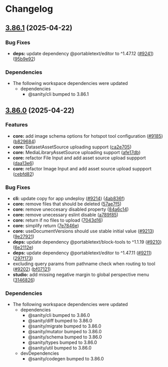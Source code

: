 # Changelog

## [3.86.1](https://github.com/sanity-io/sanity/compare/v3.86.0...v3.86.1) (2025-04-22)


### Bug Fixes

* **deps:** update dependency @portabletext/editor to ^1.47.12 ([#9241](https://github.com/sanity-io/sanity/issues/9241)) ([95b9e92](https://github.com/sanity-io/sanity/commit/95b9e92ba83682aa6988c523e835a71c65d9e883))


### Dependencies

* The following workspace dependencies were updated
  * dependencies
    * @sanity/cli bumped to 3.86.1

## [3.86.0](https://github.com/sanity-io/sanity/compare/sanity-v3.85.1...sanity-v3.86.0) (2025-04-22)


### Features

* **core:** add image schema options for hotspot tool configuration ([#9185](https://github.com/sanity-io/sanity/issues/9185)) ([b829684](https://github.com/sanity-io/sanity/commit/b82968441c1d74692531b633ece970398cdd68a2))
* **core:** DatasetAssetSource uploading support ([ca2e705](https://github.com/sanity-io/sanity/commit/ca2e705222cfc3a6235c6c6d76541ecfa5910f2b))
* **core:** MediaLibraryAssetSource uploading support ([afe17db](https://github.com/sanity-io/sanity/commit/afe17db8b684054ef4984e0771b7c45fea1cb33d))
* **core:** refactor File Input and add asset source upload suppport ([daa13e6](https://github.com/sanity-io/sanity/commit/daa13e6c3f7ee54b4d6158fe30a22df248dd44c7))
* **core:** refactor Image Input and add asset source upload suppport ([cebfd82](https://github.com/sanity-io/sanity/commit/cebfd82d69941a968a990bc9e970417a236443f0))


### Bug Fixes

* **cli:** update copy for app undeploy ([#9214](https://github.com/sanity-io/sanity/issues/9214)) ([4ab836f](https://github.com/sanity-io/sanity/commit/4ab836fc65529ee55470f4ac59a915cd1dccf84f))
* **core:** remove files that should be deleted ([57ae7f5](https://github.com/sanity-io/sanity/commit/57ae7f5ce4882a382670c797b23551042bfa69ba))
* **core:** remove uneccesary disabled property ([84a6c14](https://github.com/sanity-io/sanity/commit/84a6c14036f4b6d0d9f2c20aff373cf1b53df637))
* **core:** remove unecessary eslint disable ([a789f85](https://github.com/sanity-io/sanity/commit/a789f851ea39cbb79e6e91c574f623d1b07b6d00))
* **core:** return if no files to upload ([7043d16](https://github.com/sanity-io/sanity/commit/7043d16eac8cabdc8ad448e689dd7bb92dbcad95))
* **core:** simplify return ([7e7846e](https://github.com/sanity-io/sanity/commit/7e7846e7539fd74ef8d731c58f93ac1c13e7bd2e))
* **core:** useDocumentVersions should use stable initial value ([#9213](https://github.com/sanity-io/sanity/issues/9213)) ([9e27921](https://github.com/sanity-io/sanity/commit/9e27921bb76ebee1461011b0feea44c8a5045a79))
* **deps:** update dependency @portabletext/block-tools to ^1.1.19 ([#9210](https://github.com/sanity-io/sanity/issues/9210)) ([6e2112e](https://github.com/sanity-io/sanity/commit/6e2112e6799eeb5ed210c19b8e46bff58f7f7208))
* **deps:** update dependency @portabletext/editor to ^1.47.11 ([#9211](https://github.com/sanity-io/sanity/issues/9211)) ([297f173](https://github.com/sanity-io/sanity/commit/297f1736b40d77b5e00ec0bf6a1db18fab58f67f))
* excluding query params from pathname check when routing to tool ([#9202](https://github.com/sanity-io/sanity/issues/9202)) ([bf07121](https://github.com/sanity-io/sanity/commit/bf0712199efb5cc547cb32d8a852e9dd23626952))
* **studio:** add missing negative margin to global perspective menu ([3146826](https://github.com/sanity-io/sanity/commit/3146826318ff361bc8ccb4652c19b1d504875527))


### Dependencies

* The following workspace dependencies were updated
  * dependencies
    * @sanity/cli bumped to 3.86.0
    * @sanity/diff bumped to 3.86.0
    * @sanity/migrate bumped to 3.86.0
    * @sanity/mutator bumped to 3.86.0
    * @sanity/schema bumped to 3.86.0
    * @sanity/types bumped to 3.86.0
    * @sanity/util bumped to 3.86.0
  * devDependencies
    * @sanity/codegen bumped to 3.86.0
